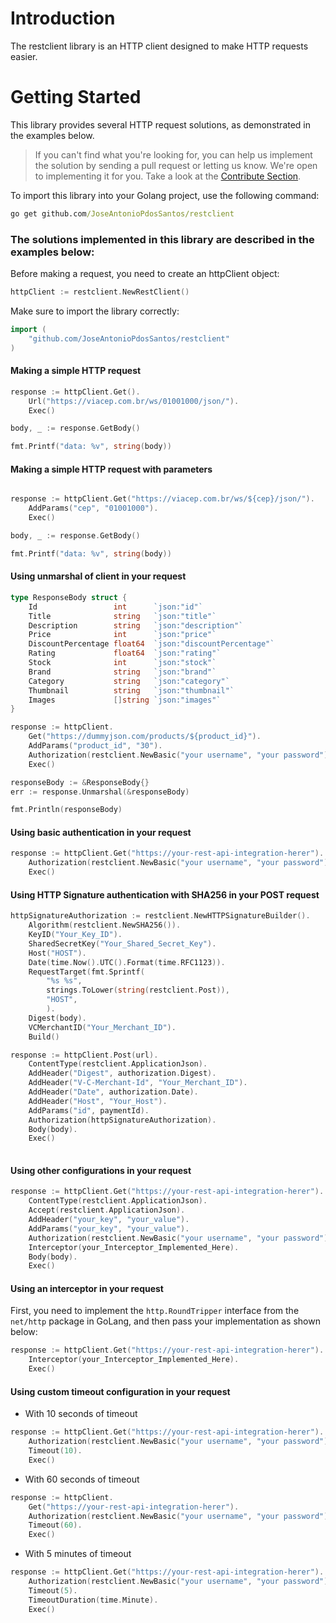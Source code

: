 # Introduction 
The restclient library is an HTTP client designed to make HTTP requests easier.

# Getting Started
This library provides several HTTP request solutions, as demonstrated in the examples below.

> If you can't find what you're looking for, you can help us implement the solution by sending 
> a pull request or letting us know. We're open to implementing it for you. 
> Take a look at the [Contribute Section](https://github.com/JoseAntonioPdosSantos/restclient/blob/master/contributing.md).

To import this library into your Golang project, use the following command:
```cmd
go get github.com/JoseAntonioPdosSantos/restclient
```

### The solutions implemented in this library are described in the examples below:

Before making a request, you need to create an httpClient object:
``` go
httpClient := restclient.NewRestClient()
```
Make sure to import the library correctly:
```go
import (
	"github.com/JoseAntonioPdosSantos/restclient"
)
```

#### Making a simple HTTP request

```go
response := httpClient.Get().
	Url("https://viacep.com.br/ws/01001000/json/").
	Exec()

body, _ := response.GetBody()

fmt.Printf("data: %v", string(body))

```
#### Making a simple HTTP request with parameters

```go

response := httpClient.Get("https://viacep.com.br/ws/${cep}/json/").
	AddParams("cep", "01001000").
	Exec()

body, _ := response.GetBody()

fmt.Printf("data: %v", string(body))

```

#### Using unmarshal of client in your request

```go
type ResponseBody struct {
	Id                 int      `json:"id"`
	Title              string   `json:"title"`
	Description        string   `json:"description"`
	Price              int      `json:"price"`
	DiscountPercentage float64  `json:"discountPercentage"`
	Rating             float64  `json:"rating"`
	Stock              int      `json:"stock"`
	Brand              string   `json:"brand"`
	Category           string   `json:"category"`
	Thumbnail          string   `json:"thumbnail"`
	Images             []string `json:"images"`
}

response := httpClient.
	Get("https://dummyjson.com/products/${product_id}").
    AddParams("product_id", "30").
	Authorization(restclient.NewBasic("your username", "your password")).
	Exec()

responseBody := &ResponseBody{}
err := response.Unmarshal(&responseBody)	

fmt.Println(responseBody)
```

#### Using basic authentication in your request

```go
response := httpClient.Get("https://your-rest-api-integration-herer").
	Authorization(restclient.NewBasic("your username", "your password")).
	Exec()
```


#### Using HTTP Signature authentication with SHA256 in your POST request

```go
httpSignatureAuthorization := restclient.NewHTTPSignatureBuilder().
	Algorithm(restclient.NewSHA256()).
	KeyID("Your_Key_ID").
	SharedSecretKey("Your_Shared_Secret_Key").
	Host("HOST").
	Date(time.Now().UTC().Format(time.RFC1123)).
	RequestTarget(fmt.Sprintf(
		"%s %s", 
		strings.ToLower(string(restclient.Post)), 
		"HOST",
		).
	Digest(body).
	VCMerchantID("Your_Merchant_ID").
	Build()

response := httpClient.Post(url).
	ContentType(restclient.ApplicationJson).
	AddHeader("Digest", authorization.Digest).
	AddHeader("V-C-Merchant-Id", "Your_Merchant_ID").
	AddHeader("Date", authorization.Date).
	AddHeader("Host", "Your_Host").
	AddParams("id", paymentId).
	Authorization(httpSignatureAuthorization).
	Body(body).
	Exec()
	
```

#### Using other configurations in your request

```go
response := httpClient.Get("https://your-rest-api-integration-herer").
	ContentType(restclient.ApplicationJson).
	Accept(restclient.ApplicationJson).
	AddHeader("your_key", "your_value").
	AddParams("your_key", "your_value").
	Authorization(restclient.NewBasic("your username", "your password")).
	Interceptor(your_Interceptor_Implemented_Here).
	Body(body).
	Exec()
```

#### Using an interceptor in your request
First, you need to implement the `http.RoundTripper` interface from the `net/http` package in GoLang, 
and then pass your implementation as shown below:

```go
response := httpClient.Get("https://your-rest-api-integration-herer").
	Interceptor(your_Interceptor_Implemented_Here).
	Exec()
```

#### Using custom timeout configuration in your request

 - With 10 seconds of timeout
```go
response := httpClient.Get("https://your-rest-api-integration-herer").
	Authorization(restclient.NewBasic("your username", "your password")).
	Timeout(10).
	Exec()
```

 - With 60 seconds of timeout
```go
response := httpClient.
	Get("https://your-rest-api-integration-herer").
	Authorization(restclient.NewBasic("your username", "your password")).
	Timeout(60).
	Exec()
```

 - With 5 minutes of timeout
```go
response := httpClient.Get("https://your-rest-api-integration-herer").
	Authorization(restclient.NewBasic("your username", "your password")).
	Timeout(5).
	TimeoutDuration(time.Minute).
	Exec()
```

